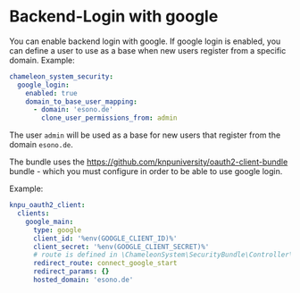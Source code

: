 Backend-Login with google
==========================

You can enable backend login with google. If google login is enabled, you can define a user to use as a base when new users register from
a specific domain. Example:

```yaml
chameleon_system_security:
  google_login:
    enabled: true
    domain_to_base_user_mapping:
      - domain: 'esono.de'
        clone_user_permissions_from: admin
```

The user `admin` will be used as a base for new users that register from the domain `esono.de`.

The bundle uses the https://github.com/knpuniversity/oauth2-client-bundle bundle - which you must configure in order to be able to use google login.

Example:
```yaml
knpu_oauth2_client:
  clients:
    google_main:
      type: google
      client_id: '%env(GOOGLE_CLIENT_ID)%'
      client_secret: '%env(GOOGLE_CLIENT_SECRET)%'
      # route is defined in \ChameleonSystem\SecurityBundle\Controller\GoogleLoginController::connectAction
      redirect_route: connect_google_start
      redirect_params: {}
      hosted_domain: 'esono.de'
```